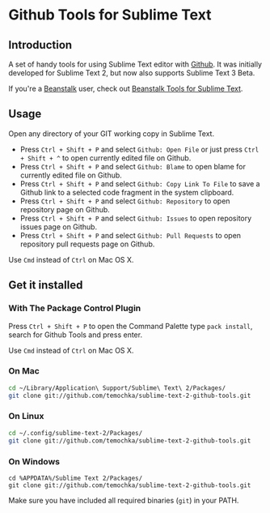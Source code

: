 # Github Tools for Sublime Text #

## Introduction ##

A set of handy tools for using Sublime Text editor with [Github](http://github.com). It was initially developed for Sublime Text 2, but now also supports Sublime Text 3 Beta.

If you're a [Beanstalk](http://beanstalkapp.com) user, check out [Beanstalk Tools for Sublime Text](https://github.com/temochka/sublime-text-2-beanstalk).

## Usage ##

Open any directory of your GIT working copy in Sublime Text.

* Press `Ctrl + Shift + P` and select `Github: Open File` or just press `Ctrl + Shift + ^` to open currently edited file on Github.
* Press `Ctrl + Shift + P` and select `Github: Blame` to open blame for currently edited file on Github.
* Press `Ctrl + Shift + P` and select `Github: Copy Link To File` to save a Github link to a selected code fragment in the system clipboard.
* Press `Ctrl + Shift + P` and select `Github: Repository` to open repository page on Github.
* Press `Ctrl + Shift + P` and select `Github: Issues` to open repository issues page on Github.
* Press `Ctrl + Shift + P` and select `Github: Pull Requests` to open repository pull requests page on Github.

Use `Cmd` instead of `Ctrl` on Mac OS X.

## Get it installed ##

### With The Package Control Plugin ###

Press `Ctrl + Shift + P` to open the Command Palette type `pack install`, search for Github Tools and press enter.

Use `Cmd` instead of `Ctrl` on Mac OS X.

### On Mac ###

```bash
cd ~/Library/Application\ Support/Sublime\ Text\ 2/Packages/
git clone git://github.com/temochka/sublime-text-2-github-tools.git
```

### On Linux ###

```bash
cd ~/.config/sublime-text-2/Packages/
git clone git://github.com/temochka/sublime-text-2-github-tools.git
```

### On Windows ###

```
cd %APPDATA%/Sublime Text 2/Packages/
git clone git://github.com/temochka/sublime-text-2-github-tools.git
```

Make sure you have included all required binaries (`git`) in your PATH.

